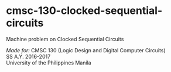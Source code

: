 # cmsc-130-clocked-sequential-circuits
Machine problem on Clocked Sequential Circuits

_Made for:_ CMSC 130 (Logic Design and Digital Computer Circuits) <br/>
SS A.Y. 2016-2017 <br/>
University of the Philippines Manila
